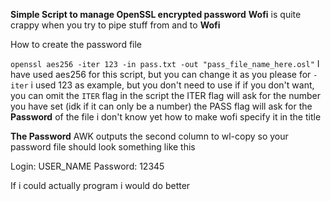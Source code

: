 **Simple Script to manage OpenSSL encrypted password**
**Wofi** is quite crappy when you try to pipe stuff from and to **Wofi**

How to create the password file

```openssl aes256 -iter 123 -in pass.txt -out "pass_file_name_here.osl"```
I have used aes256 for this script, but you can change it as you please
for ```-iter``` i used 123 as example, but you don't need to use if if you don't want, you can omit the ```ITER``` flag in the script
the ITER flag will ask for the number you have set (idk if it can only be a number)
the PASS flag will ask for the **Password** of the file
i don't know yet how to make wofi specify it in the title

**The Password**
AWK outputs the second column to wl-copy
so your password file should look something like this

Login: USER_NAME
Password: 12345

If i could actually program i would do better
